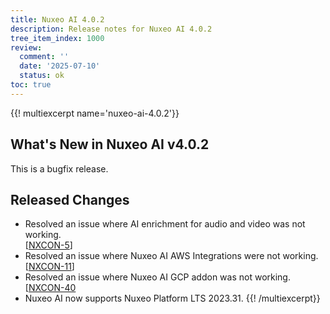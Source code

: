 ```yaml
---
title: Nuxeo AI 4.0.2
description: Release notes for Nuxeo AI 4.0.2
tree_item_index: 1000
review:
  comment: ''
  date: '2025-07-10'
  status: ok
toc: true
---
```


{{! multiexcerpt name='nuxeo-ai-4.0.2'}}

## What's New in Nuxeo AI v4.0.2

This is a bugfix release.

## Released Changes

- Resolved an issue where AI enrichment for audio and video was not working. <br/>[[NXCON-5](https://hyland.atlassian.net/browse/NXCON-5)]
- Resolved an issue where Nuxeo AI AWS Integrations were not working. <br/>[[NXCON-11](https://hyland.atlassian.net/browse/NXCON-11)]
- Resolved an issue where Nuxeo AI GCP addon was not working. <br/>[[NXCON-40](https://hyland.atlassian.net/browse/NXCON-40)
- Nuxeo AI now supports Nuxeo Platform LTS 2023.31. 
  {{! /multiexcerpt}}
